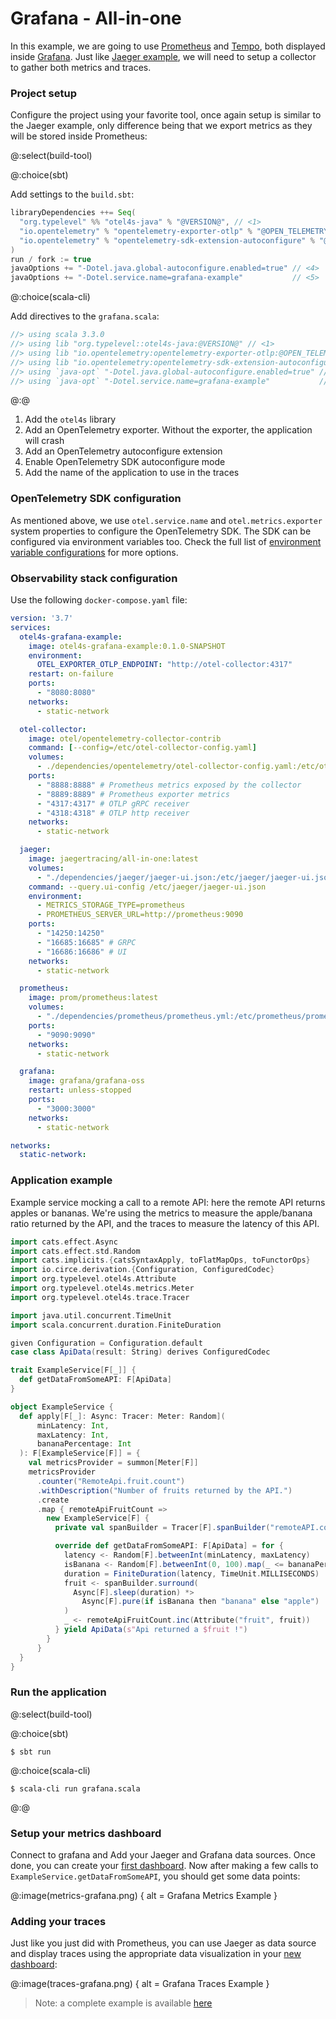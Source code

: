 # Grafana - All-in-one

In this example, we are going to use [Prometheus](https://prometheus.io/) and [Tempo](https://grafana.com/oss/tempo/), both displayed inside [Grafana](https://grafana.com/grafana/).
Just like [Jaeger example](../jaeger-docker/README.md), we will need to setup a collector to gather both metrics and traces.

### Project setup

Configure the project using your favorite tool, once again setup is similar to the Jaeger example, only difference being that we export metrics as they will be stored inside Prometheus:

@:select(build-tool)

@:choice(sbt)

Add settings to the `build.sbt`:
```scala
libraryDependencies ++= Seq(
  "org.typelevel" %% "otel4s-java" % "@VERSION@", // <1>
  "io.opentelemetry" % "opentelemetry-exporter-otlp" % "@OPEN_TELEMETRY_VERSION@" % Runtime, // <2>
  "io.opentelemetry" % "opentelemetry-sdk-extension-autoconfigure" % "@OPEN_TELEMETRY_VERSION@" % Runtime // <3>
)
run / fork := true
javaOptions += "-Dotel.java.global-autoconfigure.enabled=true" // <4>
javaOptions += "-Dotel.service.name=grafana-example"           // <5>
```

@:choice(scala-cli)

Add directives to the `grafana.scala`:
```scala
//> using scala 3.3.0
//> using lib "org.typelevel::otel4s-java:@VERSION@" // <1>
//> using lib "io.opentelemetry:opentelemetry-exporter-otlp:@OPEN_TELEMETRY_VERSION@" // <2>
//> using lib "io.opentelemetry:opentelemetry-sdk-extension-autoconfigure:@OPEN_TELEMETRY_VERSION@" // <3>
//> using `java-opt` "-Dotel.java.global-autoconfigure.enabled=true" // <4>
//> using `java-opt` "-Dotel.service.name=grafana-example"           // <5>
```

@:@

1) Add the `otel4s` library
2) Add an OpenTelemetry exporter. Without the exporter, the application will crash
3) Add an OpenTelemetry autoconfigure extension
4) Enable OpenTelemetry SDK autoconfigure mode
5) Add the name of the application to use in the traces


### OpenTelemetry SDK configuration

As mentioned above, we use `otel.service.name` and `otel.metrics.exporter` system properties to configure the
OpenTelemetry SDK.
The SDK can be configured via environment variables too. Check the full list
of [environment variable configurations](https://github.com/open-telemetry/opentelemetry-java/blob/main/sdk-extensions/autoconfigure/README.md)
for more options.

### Observability stack configuration

Use the following `docker-compose.yaml` file:

```yaml
version: '3.7'
services:
  otel4s-grafana-example:
    image: otel4s-grafana-example:0.1.0-SNAPSHOT
    environment:
      OTEL_EXPORTER_OTLP_ENDPOINT: "http://otel-collector:4317"
    restart: on-failure
    ports:
      - "8080:8080"
    networks:
      - static-network

  otel-collector:
    image: otel/opentelemetry-collector-contrib
    command: [--config=/etc/otel-collector-config.yaml]
    volumes:
      - ./dependencies/opentelemetry/otel-collector-config.yaml:/etc/otel-collector-config.yaml
    ports:
      - "8888:8888" # Prometheus metrics exposed by the collector
      - "8889:8889" # Prometheus exporter metrics
      - "4317:4317" # OTLP gRPC receiver
      - "4318:4318" # OTLP http receiver
    networks:
      - static-network

  jaeger:
    image: jaegertracing/all-in-one:latest
    volumes:
      - "./dependencies/jaeger/jaeger-ui.json:/etc/jaeger/jaeger-ui.json"
    command: --query.ui-config /etc/jaeger/jaeger-ui.json
    environment:
      - METRICS_STORAGE_TYPE=prometheus
      - PROMETHEUS_SERVER_URL=http://prometheus:9090
    ports:
      - "14250:14250"
      - "16685:16685" # GRPC
      - "16686:16686" # UI
    networks:
      - static-network

  prometheus:
    image: prom/prometheus:latest
    volumes:
      - "./dependencies/prometheus/prometheus.yml:/etc/prometheus/prometheus.yml"
    ports:
      - "9090:9090"
    networks:
      - static-network

  grafana:
    image: grafana/grafana-oss
    restart: unless-stopped
    ports:
      - "3000:3000"
    networks:
      - static-network

networks:
  static-network:
```

### Application example

Example service mocking a call to a remote API: here the remote API returns apples or bananas.
We're using the metrics to measure the apple/banana ratio returned by the API,
and the traces to measure the latency of this API. 

```scala 3
import cats.effect.Async
import cats.effect.std.Random
import cats.implicits.{catsSyntaxApply, toFlatMapOps, toFunctorOps}
import io.circe.derivation.{Configuration, ConfiguredCodec}
import org.typelevel.otel4s.Attribute
import org.typelevel.otel4s.metrics.Meter
import org.typelevel.otel4s.trace.Tracer

import java.util.concurrent.TimeUnit
import scala.concurrent.duration.FiniteDuration

given Configuration = Configuration.default
case class ApiData(result: String) derives ConfiguredCodec

trait ExampleService[F[_]] {
  def getDataFromSomeAPI: F[ApiData]
}

object ExampleService {
  def apply[F[_]: Async: Tracer: Meter: Random](
      minLatency: Int,
      maxLatency: Int,
      bananaPercentage: Int
  ): F[ExampleService[F]] = {
    val metricsProvider = summon[Meter[F]]
    metricsProvider
      .counter("RemoteApi.fruit.count")
      .withDescription("Number of fruits returned by the API.")
      .create
      .map { remoteApiFruitCount =>
        new ExampleService[F] {
          private val spanBuilder = Tracer[F].spanBuilder("remoteAPI.com/fruit").build

          override def getDataFromSomeAPI: F[ApiData] = for {
            latency <- Random[F].betweenInt(minLatency, maxLatency)
            isBanana <- Random[F].betweenInt(0, 100).map(_ <= bananaPercentage)
            duration = FiniteDuration(latency, TimeUnit.MILLISECONDS)
            fruit <- spanBuilder.surround(
              Async[F].sleep(duration) *>
                Async[F].pure(if isBanana then "banana" else "apple")
            )
            _ <- remoteApiFruitCount.inc(Attribute("fruit", fruit))
          } yield ApiData(s"Api returned a $fruit !")
        }
      }
  }
}
```

### Run the application

@:select(build-tool)

@:choice(sbt)

```shell
$ sbt run
```

@:choice(scala-cli)

```shell
$ scala-cli run grafana.scala
```

@:@

### Setup your metrics dashboard

Connect to grafana and Add your Jaeger and Grafana data sources. Once done, you can create your [first dashboard](https://github.com/typelevel/otel4s/tree/main/docs/examples/grafana/dashboards/metrics-dashboard.json).
Now after making a few calls to `ExampleService.getDataFromSomeAPI`, you should get some data points:

@:image(metrics-grafana.png) {
    alt = Grafana Metrics Example
}

### Adding your traces

Just like you just did with Prometheus, you can use Jaeger as data source and display traces using the appropriate data visualization in your [new dashboard](https://github.com/typelevel/otel4s/tree/main/docs/examples/grafana/dashboards/traces-dashboard.json):

@:image(traces-grafana.png) {
alt = Grafana Traces Example
}

> Note: a complete example is available [here](https://github.com/keuhdall/otel4s-grafana-example/)
